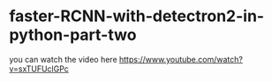 # faster-RCNN-with-detectron2-in-python-part-two
you can watch the video here https://www.youtube.com/watch?v=sxTUFUclGPc
